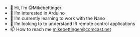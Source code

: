 - 👋 Hi, I’m @Mikebettinger
- 👀 I’m interested in Arduino
- 🌱 I’m currently learning to work with the Nano
- 💞️ I’m looking to to understand IR remote control applications
- 📫 How to reach me mikebettinger@comcast.net

<!---
Mikebettinger/Mikebettinger is a ✨ special ✨ repository because its `README.md` (this file) appears on your GitHub profile.
You can click the Preview link to take a look at your changes.
--->
